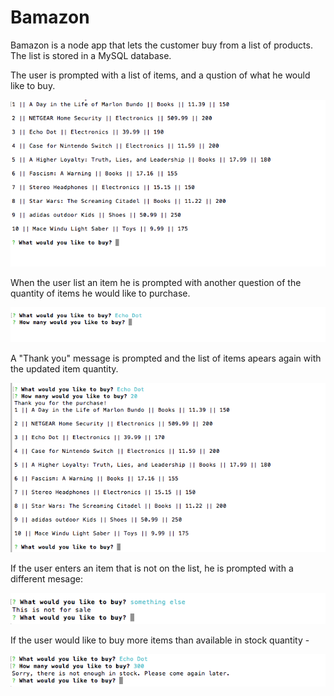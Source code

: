 # Bamazon

Bamazon is a node app that lets the customer buy from a list of products. The list is stored in a MySQL database.

The user is prompted with a list of items, and a qustion of what he would like to buy.

![](images/image1.jpg)


When the user list an item he is prompted with another question of the quantity of items he would like to purchase.

![](images/image2.jpg)

A "Thank you" message is prompted and the list of items apears again with the updated item quantity.

![](images/image3.jpg)


If the user enters an item that is not on the list, he is prompted with a different mesage:


![](images/image4.jpg)


If the user would like to buy more items than available in stock quantity - 


![](images/image5.jpg)


